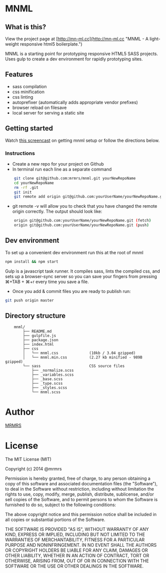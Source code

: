 # MNML

## What is this?

View the project page at [http://mn-ml.cc](http://mn-ml.cc "MNML - A light-weight responsive html5 boilerplate.")

MNML is a starting point for prototyping responsive HTML5 SASS projects.
Uses gulp to create a dev environment for rapidly prototyping sites.

## Features

* sass compilation
* css minification
* css linting
* autoprefixer (automatically adds appropriate vendor prefixes)
* browser reload on filesave
* local server for serving a static site

## Getting started

Watch [this screencast](https://vimeo.com/121332805) on getting mnml setup or
follow the directions below.

### Instructions

* Create a new repo for your project on Github
* In terminal run each line as a separate command
```bash
    git clone git@github.com:mrmrs/mnml.git yourNewRepoName
    cd yourNewRepoName
    rm -rf .git
    git init
    git remote add origin git@github.com:yourUserName/yourNewRepoName.git
```

* git remote -v will allow you to check that you have changed the remote origin correctly. The output should look like:
```bash
    origin git@github.com:yourUserName/yourNewRepoName.git (fetch)
    origin git@github.com:yourUserName/yourNewRepoName.git (push)
```

## Dev environment
To set up a convenient dev environment run this at the root of mnml

```bash
npm install && npm start
```

Gulp is a javascript task runner. It compiles sass, lints the compiled css, and
sets up a browser-sync server so you can save your fingers from pressing ⌘+TAB + ⌘+r
every time you save a file.

* Once you add & commit files you are ready to publish run:
```bash
git push origin master
```

## Directory structure
```
    mnml/
        ├── README.md
        ├── gulpfile.js
        ├── package.json
        ├── index.html
        ├── css
        │   └── mnml.css              (10kb / 3.04 gzipped)
        │   └── mnml.min.css          (2.27 kb minified - 989B gzipped)
        └── sass                      CSS source files
            ├── _normalize.scss
            ├── _variables.scss
            ├── _base.scss
            ├── _type.scss
            ├── _styles.scss
            └── mnml.scss
```

# Author

[MRMRS](http://mrmrs.io "Adam Morse - Designer Developer")

# License

The MIT License (MIT)

Copyright (c) 2014 @mrmrs

Permission is hereby granted, free of charge, to any person obtaining a copy
of this software and associated documentation files (the "Software"), to deal
in the Software without restriction, including without limitation the rights
to use, copy, modify, merge, publish, distribute, sublicense, and/or sell
copies of the Software, and to permit persons to whom the Software is
furnished to do so, subject to the following conditions:

The above copyright notice and this permission notice shall be included in
all copies or substantial portions of the Software.

THE SOFTWARE IS PROVIDED "AS IS", WITHOUT WARRANTY OF ANY KIND, EXPRESS OR
IMPLIED, INCLUDING BUT NOT LIMITED TO THE WARRANTIES OF MERCHANTABILITY,
FITNESS FOR A PARTICULAR PURPOSE AND NONINFRINGEMENT. IN NO EVENT SHALL THE
AUTHORS OR COPYRIGHT HOLDERS BE LIABLE FOR ANY CLAIM, DAMAGES OR OTHER
LIABILITY, WHETHER IN AN ACTION OF CONTRACT, TORT OR OTHERWISE, ARISING FROM,
OUT OF OR IN CONNECTION WITH THE SOFTWARE OR THE USE OR OTHER DEALINGS IN
THE SOFTWARE.

